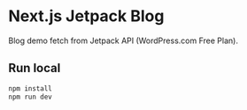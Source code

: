 # Next.js Jetpack Blog

Blog demo fetch from Jetpack API (WordPress.com Free Plan).

## Run local

```bash
npm install
npm run dev
```
